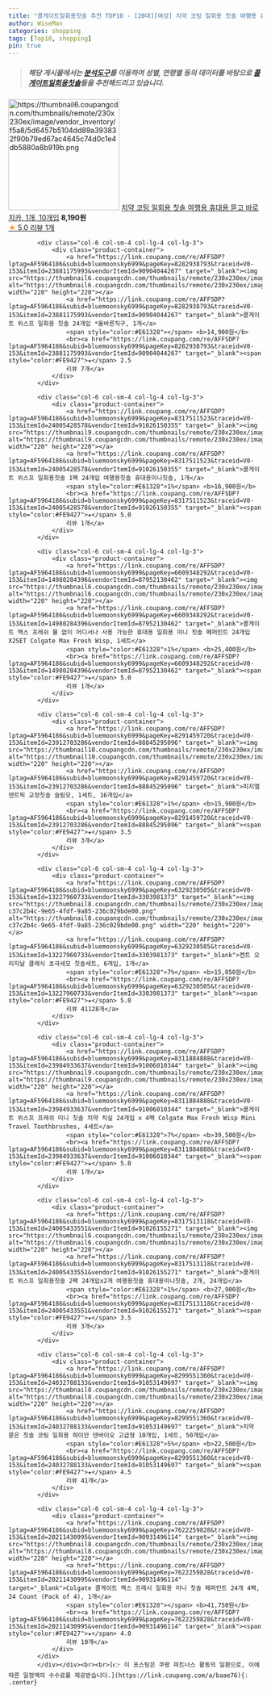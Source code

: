 ```yaml
---
title: "콜게이트일회용칫솔 추천 TOP10 - [20대][여성] 치약 코팅 일회용 칫솔 여행용 휴대용 뜯고 바로치카, 1개, 10개입"
author: WiseMan
categories: shopping
tags: [Top10, shopping]
pin: true
---
```


> ##### 해당 게시물에서는 [**분석도구**](https://itemscout.io/)를 이용하여 **성별**, **연령별** 등의 데이터를 바탕으로 [**콜게이트일회용칫솔**](https://link.coupang.com/a/baae76)들을 추천해드리고 있습니다.
<div class="container"><div class="row">
            <div class="col-6 col-sm-4 col-lg-4 col-lg-3">
                <div class="product-container">
                    <a href="https://link.coupang.com/re/AFFSDP?lptag=AF5964186&subid=bluemoonsky6999&pageKey=8339934343&traceid=V0-153&itemId=24084415971&vendorItemId=91050379743" target="_blank"><img src="https://thumbnail6.coupangcdn.com/thumbnails/remote/230x230ex/image/vendor_inventory/f5a8/5d6457b5104dd89a393832f90b79ed67ac4645c74d0c1e4db5880a8b919b.png" alt="https://thumbnail6.coupangcdn.com/thumbnails/remote/230x230ex/image/vendor_inventory/f5a8/5d6457b5104dd89a393832f90b79ed67ac4645c74d0c1e4db5880a8b919b.png" width="220" height="220"></a>
                    <a href="https://link.coupang.com/re/AFFSDP?lptag=AF5964186&subid=bluemoonsky6999&pageKey=8339934343&traceid=V0-153&itemId=24084415971&vendorItemId=91050379743" target="_blank">치약 코팅 일회용 칫솔 여행용 휴대용 뜯고 바로치카, 1개, 10개입</a>
                    <span style="color:#E61328"></span> <b>8,190원</b>
                    <br><a href="https://link.coupang.com/re/AFFSDP?lptag=AF5964186&subid=bluemoonsky6999&pageKey=8339934343&traceid=V0-153&itemId=24084415971&vendorItemId=91050379743" target="_blank"><span style="color:#FE9427">★</span> 5.0
                    리뷰 1개</a>
                </div>
            </div>
            
            <div class="col-6 col-sm-4 col-lg-4 col-lg-3">
                <div class="product-container">
                    <a href="https://link.coupang.com/re/AFFSDP?lptag=AF5964186&subid=bluemoonsky6999&pageKey=8282938793&traceid=V0-153&itemId=23881175993&vendorItemId=90904044267" target="_blank"><img src="https://thumbnail6.coupangcdn.com/thumbnails/remote/230x230ex/image/vendor_inventory/f549/7031e5b3407b1844ad8f71a6d661ff07b7ab0855deffa23b6a3b8fa1e784.jpg" alt="https://thumbnail6.coupangcdn.com/thumbnails/remote/230x230ex/image/vendor_inventory/f549/7031e5b3407b1844ad8f71a6d661ff07b7ab0855deffa23b6a3b8fa1e784.jpg" width="220" height="220"></a>
                    <a href="https://link.coupang.com/re/AFFSDP?lptag=AF5964186&subid=bluemoonsky6999&pageKey=8282938793&traceid=V0-153&itemId=23881175993&vendorItemId=90904044267" target="_blank">콜게이트 위스프 일회용 칫솔 24개입 *올바른직구, 1개</a>
                    <span style="color:#E61328"></span> <b>14,900원</b>
                    <br><a href="https://link.coupang.com/re/AFFSDP?lptag=AF5964186&subid=bluemoonsky6999&pageKey=8282938793&traceid=V0-153&itemId=23881175993&vendorItemId=90904044267" target="_blank"><span style="color:#FE9427">★</span> 2.5
                    리뷰 7개</a>
                </div>
            </div>
            
            <div class="col-6 col-sm-4 col-lg-4 col-lg-3">
                <div class="product-container">
                    <a href="https://link.coupang.com/re/AFFSDP?lptag=AF5964186&subid=bluemoonsky6999&pageKey=8317511523&traceid=V0-153&itemId=24005428578&vendorItemId=91026150355" target="_blank"><img src="https://thumbnail9.coupangcdn.com/thumbnails/remote/230x230ex/image/vendor_inventory/57be/b07cece9ce6499caf3e0788fa18fe9a3a2010e64b6059ddb908f2c115e11.jpg" alt="https://thumbnail9.coupangcdn.com/thumbnails/remote/230x230ex/image/vendor_inventory/57be/b07cece9ce6499caf3e0788fa18fe9a3a2010e64b6059ddb908f2c115e11.jpg" width="220" height="220"></a>
                    <a href="https://link.coupang.com/re/AFFSDP?lptag=AF5964186&subid=bluemoonsky6999&pageKey=8317511523&traceid=V0-153&itemId=24005428578&vendorItemId=91026150355" target="_blank">콜게이트 위스프 일회용칫솔 1팩 24개입 여행용칫솔 휴대용미니칫솔, 1개</a>
                    <span style="color:#E61328">1%</span> <b>16,900원</b>
                    <br><a href="https://link.coupang.com/re/AFFSDP?lptag=AF5964186&subid=bluemoonsky6999&pageKey=8317511523&traceid=V0-153&itemId=24005428578&vendorItemId=91026150355" target="_blank"><span style="color:#FE9427">★</span> 5.0
                    리뷰 1개</a>
                </div>
            </div>
            
            <div class="col-6 col-sm-4 col-lg-4 col-lg-3">
                <div class="product-container">
                    <a href="https://link.coupang.com/re/AFFSDP?lptag=AF5964186&subid=bluemoonsky6999&pageKey=6609348292&traceid=V0-153&itemId=14980284396&vendorItemId=87952130462" target="_blank"><img src="https://thumbnail6.coupangcdn.com/thumbnails/remote/230x230ex/image/vendor_inventory/822c/cb06af66474ebd4b9a8db7cbbbeb919345f5a0040fe0c78cdddb307defb5.jpg" alt="https://thumbnail6.coupangcdn.com/thumbnails/remote/230x230ex/image/vendor_inventory/822c/cb06af66474ebd4b9a8db7cbbbeb919345f5a0040fe0c78cdddb307defb5.jpg" width="220" height="220"></a>
                    <a href="https://link.coupang.com/re/AFFSDP?lptag=AF5964186&subid=bluemoonsky6999&pageKey=6609348292&traceid=V0-153&itemId=14980284396&vendorItemId=87952130462" target="_blank">콜게이트 맥스 프레쉬 물 없이 어디서나 사용 가능한 휴대용 일회용 미니 칫솔 페퍼민트 24개입X2SET Colgate Max Fresh Wisp, 1세트</a>
                    <span style="color:#E61328">1%</span> <b>25,400원</b>
                    <br><a href="https://link.coupang.com/re/AFFSDP?lptag=AF5964186&subid=bluemoonsky6999&pageKey=6609348292&traceid=V0-153&itemId=14980284396&vendorItemId=87952130462" target="_blank"><span style="color:#FE9427">★</span> 5.0
                    리뷰 1개</a>
                </div>
            </div>
            
            <div class="col-6 col-sm-4 col-lg-4 col-lg-3">
                <div class="product-container">
                    <a href="https://link.coupang.com/re/AFFSDP?lptag=AF5964186&subid=bluemoonsky6999&pageKey=8291459720&traceid=V0-153&itemId=23912703286&vendorItemId=88845295096" target="_blank"><img src="https://thumbnail10.coupangcdn.com/thumbnails/remote/230x230ex/image/vendor_inventory/b9bb/e50a7b453c089ce588023537b51a30a432a1817edbc2bd1e3f7cee9361de.jpg" alt="https://thumbnail10.coupangcdn.com/thumbnails/remote/230x230ex/image/vendor_inventory/b9bb/e50a7b453c089ce588023537b51a30a432a1817edbc2bd1e3f7cee9361de.jpg" width="220" height="220"></a>
                    <a href="https://link.coupang.com/re/AFFSDP?lptag=AF5964186&subid=bluemoonsky6999&pageKey=8291459720&traceid=V0-153&itemId=23912703286&vendorItemId=88845295096" target="_blank">피지엘 덴트픽 교정칫솔 슬림모, 1세트, 16개입</a>
                    <span style="color:#E61328">1%</span> <b>15,900원</b>
                    <br><a href="https://link.coupang.com/re/AFFSDP?lptag=AF5964186&subid=bluemoonsky6999&pageKey=8291459720&traceid=V0-153&itemId=23912703286&vendorItemId=88845295096" target="_blank"><span style="color:#FE9427">★</span> 3.5
                    리뷰 3개</a>
                </div>
            </div>
            
            <div class="col-6 col-sm-4 col-lg-4 col-lg-3">
                <div class="product-container">
                    <a href="https://link.coupang.com/re/AFFSDP?lptag=AF5964186&subid=bluemoonsky6999&pageKey=6329230505&traceid=V0-153&itemId=13227960733&vendorItemId=3303981373" target="_blank"><img src="https://thumbnail8.coupangcdn.com/thumbnails/remote/230x230ex/image/retail/images/8420358983535219-c37c2b4c-9e65-4fdf-9a85-236c029bde00.png" alt="https://thumbnail8.coupangcdn.com/thumbnails/remote/230x230ex/image/retail/images/8420358983535219-c37c2b4c-9e65-4fdf-9a85-236c029bde00.png" width="220" height="220"></a>
                    <a href="https://link.coupang.com/re/AFFSDP?lptag=AF5964186&subid=bluemoonsky6999&pageKey=6329230505&traceid=V0-153&itemId=13227960733&vendorItemId=3303981373" target="_blank">켄트 오리지날 클래식 초극세모 칫솔세트, 6개입, 1개</a>
                    <span style="color:#E61328">7%</span> <b>15,050원</b>
                    <br><a href="https://link.coupang.com/re/AFFSDP?lptag=AF5964186&subid=bluemoonsky6999&pageKey=6329230505&traceid=V0-153&itemId=13227960733&vendorItemId=3303981373" target="_blank"><span style="color:#FE9427">★</span> 5.0
                    리뷰 41128개</a>
                </div>
            </div>
            
            <div class="col-6 col-sm-4 col-lg-4 col-lg-3">
                <div class="product-container">
                    <a href="https://link.coupang.com/re/AFFSDP?lptag=AF5964186&subid=bluemoonsky6999&pageKey=8311884888&traceid=V0-153&itemId=23984933637&vendorItemId=91006010344" target="_blank"><img src="https://thumbnail9.coupangcdn.com/thumbnails/remote/230x230ex/image/vendor_inventory/3e84/f2639d6cef5353c45fd8e712878a823cb5be76ff9eb430a36e75d70ea2fb.jpeg" alt="https://thumbnail9.coupangcdn.com/thumbnails/remote/230x230ex/image/vendor_inventory/3e84/f2639d6cef5353c45fd8e712878a823cb5be76ff9eb430a36e75d70ea2fb.jpeg" width="220" height="220"></a>
                    <a href="https://link.coupang.com/re/AFFSDP?lptag=AF5964186&subid=bluemoonsky6999&pageKey=8311884888&traceid=V0-153&itemId=23984933637&vendorItemId=91006010344" target="_blank">콜게이트 위스프 프레쉬 미니 칫솔 치약 치실 24개입 x 4팩 Colgate Max Fresh Wisp Mini Travel Toothbrushes, 4세트</a>
                    <span style="color:#E61328">7%</span> <b>39,500원</b>
                    <br><a href="https://link.coupang.com/re/AFFSDP?lptag=AF5964186&subid=bluemoonsky6999&pageKey=8311884888&traceid=V0-153&itemId=23984933637&vendorItemId=91006010344" target="_blank"><span style="color:#FE9427">★</span> 5.0
                    리뷰 1개</a>
                </div>
            </div>
            
            <div class="col-6 col-sm-4 col-lg-4 col-lg-3">
                <div class="product-container">
                    <a href="https://link.coupang.com/re/AFFSDP?lptag=AF5964186&subid=bluemoonsky6999&pageKey=8317513118&traceid=V0-153&itemId=24005433551&vendorItemId=91026155271" target="_blank"><img src="https://thumbnail6.coupangcdn.com/thumbnails/remote/230x230ex/image/vendor_inventory/ae5e/bfd9e16851cbdd4548678f811d3a7bf75d36d57095532de4c97e3a0d8c8d.jpg" alt="https://thumbnail6.coupangcdn.com/thumbnails/remote/230x230ex/image/vendor_inventory/ae5e/bfd9e16851cbdd4548678f811d3a7bf75d36d57095532de4c97e3a0d8c8d.jpg" width="220" height="220"></a>
                    <a href="https://link.coupang.com/re/AFFSDP?lptag=AF5964186&subid=bluemoonsky6999&pageKey=8317513118&traceid=V0-153&itemId=24005433551&vendorItemId=91026155271" target="_blank">콜게이트 위스프 일회용칫솔 2팩 24개입x2개 여행용칫솔 휴대용미니칫솔, 2개, 24개입</a>
                    <span style="color:#E61328">1%</span> <b>27,900원</b>
                    <br><a href="https://link.coupang.com/re/AFFSDP?lptag=AF5964186&subid=bluemoonsky6999&pageKey=8317513118&traceid=V0-153&itemId=24005433551&vendorItemId=91026155271" target="_blank"><span style="color:#FE9427">★</span> 3.5
                    리뷰 3개</a>
                </div>
            </div>
            
            <div class="col-6 col-sm-4 col-lg-4 col-lg-3">
                <div class="product-container">
                    <a href="https://link.coupang.com/re/AFFSDP?lptag=AF5964186&subid=bluemoonsky6999&pageKey=8299551360&traceid=V0-153&itemId=24032788133&vendorItemId=91053149697" target="_blank"><img src="https://thumbnail8.coupangcdn.com/thumbnails/remote/230x230ex/image/vendor_inventory/9f64/41f27e4ab934730115ba9a638dc9bfcaed9196e1248090d13c4cfa8316f7.jpg" alt="https://thumbnail8.coupangcdn.com/thumbnails/remote/230x230ex/image/vendor_inventory/9f64/41f27e4ab934730115ba9a638dc9bfcaed9196e1248090d13c4cfa8316f7.jpg" width="220" height="220"></a>
                    <a href="https://link.coupang.com/re/AFFSDP?lptag=AF5964186&subid=bluemoonsky6999&pageKey=8299551360&traceid=V0-153&itemId=24032788133&vendorItemId=91053149697" target="_blank">치약 묻은 칫솔 코팅 일회용 하이안 덴바이오 고급형 10개입, 1세트, 50개입</a>
                    <span style="color:#E61328">5%</span> <b>22,500원</b>
                    <br><a href="https://link.coupang.com/re/AFFSDP?lptag=AF5964186&subid=bluemoonsky6999&pageKey=8299551360&traceid=V0-153&itemId=24032788133&vendorItemId=91053149697" target="_blank"><span style="color:#FE9427">★</span> 4.5
                    리뷰 41개</a>
                </div>
            </div>
            
            <div class="col-6 col-sm-4 col-lg-4 col-lg-3">
                <div class="product-container">
                    <a href="https://link.coupang.com/re/AFFSDP?lptag=AF5964186&subid=bluemoonsky6999&pageKey=7622259828&traceid=V0-153&itemId=20211430995&vendorItemId=90931496114" target="_blank"><img src="https://thumbnail8.coupangcdn.com/thumbnails/remote/230x230ex/image/vendor_inventory/a2fb/e6005788dd9a031674b7abd7decad1bf5c93cb90dac61bd4fa7d0749a561.png" alt="https://thumbnail8.coupangcdn.com/thumbnails/remote/230x230ex/image/vendor_inventory/a2fb/e6005788dd9a031674b7abd7decad1bf5c93cb90dac61bd4fa7d0749a561.png" width="220" height="220"></a>
                    <a href="https://link.coupang.com/re/AFFSDP?lptag=AF5964186&subid=bluemoonsky6999&pageKey=7622259828&traceid=V0-153&itemId=20211430995&vendorItemId=90931496114" target="_blank">Colgate 콜게이트 맥스 프레시 일회용 미니 칫솔 페퍼민트 24개 4팩, 24 Count (Pack of 4), 1개</a>
                    <span style="color:#E61328"></span> <b>41,750원</b>
                    <br><a href="https://link.coupang.com/re/AFFSDP?lptag=AF5964186&subid=bluemoonsky6999&pageKey=7622259828&traceid=V0-153&itemId=20211430995&vendorItemId=90931496114" target="_blank"><span style="color:#FE9427">★</span> 4.0
                    리뷰 10개</a>
                </div>
            </div>
            </div></div><br><br>[👉 이 포스팅은 쿠팡 파트너스 활동의 일환으로, 이에 따른 일정액의 수수료를 제공받습니다.](https://link.coupang.com/a/baae76){: .center}